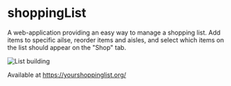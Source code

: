 shoppingList
======

A web-application providing an easy way to manage a shopping list. Add items to specific ailse, reorder items and aisles, and select
which items on the list should appear on the "Shop" tab.

![List building](https://calubrecht.github.io/shoppingList/shoppingListScreenshot.PNG)

Available at https://yourshoppinglist.org/
